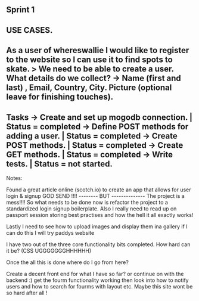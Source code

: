 Sprint 1
----------------------------
USE CASES.
----------------------------
As a user of whereswallie I would like to register to the website so I can use it to find spots to skate. 
	> We need to be able to create a user. What details do we collect? 
	    -> Name (first and last) , Email, Country, City. Picture (optional leave for finishing touches). 
-------------------------------------------------------------------
Tasks
-> Create and set up mogodb connection. | Status = completed
-> Define POST methods for adding a user. | Status = completed
-> Create POST methods. | Status =  completed
-> Create GET methods. | Status = completed
-> Write tests. | Status = not started.
----------------------------------------------------------------
Notes: 

Found a great article online (scotch.io) to create an app that allows for user login & signup
GOD SEND !!!!
-------- BUT --------------
The project is a mess!!!! 
So what needs to be done now is refactor the project to a standardized login signup boilerplate. 
Also I really need to read up on passport session storing best practises and how the hell it all exactly works!

Lastly I need to see how to upload images and display them ina gallery if I can do this I will try paddys website 

I have two out of the three core functionality bits completed. How hard can it be? (CSS UGGGGGGGHHHHHH)

Once the all this is done where do I go from here? 

Create a decent front end for what I have so far? or continue on with the backend :) get the fourm functionality working
then look into how to notify users and how to search for fourms with layout etc. Maybe this site wont be so hard after all !


